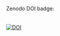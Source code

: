 Zenodo DOI badge: <br /> <br /> <br />
[![DOI](https://zenodo.org/badge/400883811.svg)](https://zenodo.org/badge/latestdoi/400883811)
